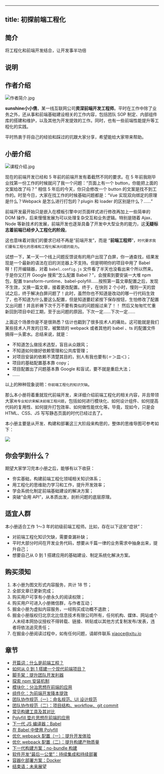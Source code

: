 
---
title: 初探前端工程化
---

## 简介
将工程化和前端开发结合，让开发事半功倍

## 说明
## 作者介绍

![作者简介.jpg](https://p9-juejin.byteimg.com/tos-cn-i-k3u1fbpfcp/b7bcf5bdd390428ca200c93ae50072ab~tplv-k3u1fbpfcp-watermark.image?)

**sunshine小小倩**，某一线互联网公司**资深前端开发工程师**。平时在工作中除了业务之外，还从事和前端基础建设相关的工作内容，包括团队 SOP 制定、内部组件库的搭建和维护，以及其他为开发提效的工作。同时，也有一些前端性能提升等工程化的实践。

平时热衷于将自己的经验和踩过的坑跟大家分享，希望能给大家带来帮助。

## 小册介绍

![课程介绍.jpg](https://p1-juejin.byteimg.com/tos-cn-i-k3u1fbpfcp/18c4c96d344d4e6ab39957c015b2cec6~tplv-k3u1fbpfcp-watermark.image?)

现在的前端开发已经和 5 年前的前端开发有着截然不同的要求。在 5 年前我刚毕业找第一份工作的时候就问了我一个问题：“页面上有一个 button，你能把上面的文案给改了吗？” 相信 5 年后的今天，你只会修改一个 button 的文案是找不到工作的。时至今日，大家在找工作的时候基础问题都是：“Vue 实现双向绑定的原理是什么？Webpack 是怎么进行打包的？plugin 和 loader 的区别是什么？……”

前端开发最开始只是嵌入在模板引擎中对页面样式进行修改再加上一些简单的 DOM 操作，后来慢慢发展为可以处理复杂交互和业务逻辑。特别是随着 Ajax、Node 等新技术的发展，前端开发也逐渐具备了开发中大型业务的能力，这**无疑标志着前端已经步入工程化的阶段**。

这也意味着对我们的要求已经不再是“前端开发”，而是 “**前端工程师**”，`时代要求我们要有工程化的思维和工程化解决问题的能力`。

试想一下，某一天一个线上问题反馈说有的用户出现了白屏，你一通查找，结果发现是一个最新的语法在旧的浏览器上不支持。但是明明你的项目中用了 Babel 呀！打开编辑器，对着 `babel.config.js` 文件看了半天也没看出来个所以然来。于是你又打开 Google 搜索“怎么配置 Babel？”，会搜索到要安装一大堆 npm 包，配置 transform-runtime、babel-polyfill……按照第一篇文章配置之后，发现不生效，又换一篇文章，接着更改配置。终于，在快则 2 个小时，慢则一天的尝试之后，终于解决白屏问题了！此时，虽然你也不知道是改动的哪一行代码生效了，也不知道为什么要这么配置，但是知道要赶紧按下保存按钮，生怕修改了配置又出问题！并且祈祷下次千万不要有类似的问题报过来了！！ 然后又匆匆忙忙重新回到项目中赶工期，至于出问题的原因，下次一定……下次一定……

上面这个场景你是不是很熟悉？估计也戳到了很多技术人的痛处。这可能就是我们某些技术人开发的日常，被繁琐的 webpack 或者其他的 babel 、ts 的配置文件搞得一头雾水。总结来说，就是：

- 不知道怎么做技术选型，盲目从众跟风；
- 不知道如何做好依赖管理和公共库管理；
- 对项目安装的依赖不清楚其目的，别人有我也要有\(〃＞皿＜\)；
- 项目的基础配置基本靠 copy；
- 项目配置出了问题基本靠 Google 和盲试，要不就是重启大法；
- ……

以上的种种现象说明：`你前端工程化的知识欠缺`。

那么本小册将着重就现代前端开发，来详细介绍前端工程化的相关内容，并且带领大家`用专业知识来解决前端工程问题`，包括如何进行模块化、如何设计组件、如何提高代码的复用性、如何提升打包效率、如何做性能优化等。毕竟，现如今，只是会 HTML、CSS、JS 写写静态页面的时代已经过去了。

本小册主要是从开发、构建和部署这三大阶段来构思的，整体的思维导图可参考如下：

![](https://p3-juejin.byteimg.com/tos-cn-i-k3u1fbpfcp/dca9f495c580468b97a3f3271999ba33~tplv-k3u1fbpfcp-zoom-1.image)

## 你会学到什么？

期望大家学习完本小册之后，能够有以下收获：

- 夯实基础，构建前端工程化领域相关知识体系；
- 用工程化的思维助力学习和工作，提升开发效率；
- 学会系统化制定前端基础建设的解决方案；
- 突破“会用 API”，从本质出发，剖析问题的底层原理。

## 适宜人群

本小册适合工作 1～3 年的初级前端工程师。比如，存在以下这些“症状”：

- 对前端工程化知识欠缺，需要查漏补缺；
- 平时大部分时间在开发业务代码，想要从千篇一律的业务需求中抽身出来，提升自己；
- 想要自己从 0 到 1 搭建应用的基础建设、制定系统化解决方案。

## 购买须知

1.  本小册为图文形式内容服务，共计 18 节；
2.  全部文章已更新完成；
3.  购买用户可享有小册永久的阅读权限；
4.  购买用户可进入小册微信群，与作者互动；
5.  掘金小册为虚拟内容服务，一经购买成功概不退款；
6.  掘金小册版权归北京北比信息技术有限公司所有，任何机构、媒体、网站或个人未经本网协议授权不得转载、链接、转贴或以其他方式复制发布/发表，违者将依法追究责任；
7.  在掘金小册阅读过程中，如有任何问题，请邮件联系 <xiaoce@xitu.io>

## 章节
- [开篇词：什么是前端工程？](./kai-pian-ci-shi-me-shi-qian-duan-gong-cheng-.md)
- [如何从 0 到 1 搭建一个现代前端项目？](<./ru-he-cong-0-dao-1-da-jian-yi-ge-xian-dai-qian-duan-xiang-mu-.md>)
- [脚手架：提升团队开发利器](./jiao-shou-jia-ti-sheng-tuan-dui-kai-fa-li-qi.md)
- [探索 npm 安装机制](<./tan-suo-npm-an-zhuang-ji-zhi.md>)
- [模块化：分治思想在前端的应用](./mo-kuai-hua-fen-zhi-si-xiang-zai-qian-duan-de-ying-yong.md)
- [组件化：为前端开发降本提效](./zu-jian-hua-wei-qian-duan-kai-fa-jiang-ben-ti-xiao.md)
- [团队协作规范（一）：命名规范、UI 设计规范](<./tuan-dui-xie-zuo-gui-fan-yi--ming-ming-gui-fan-ui-she-ji-gui-fan.md>)
- [团队协作规范（二）：项目结构、workflow、git commit](<./tuan-dui-xie-zuo-gui-fan-er--xiang-mu-jie-gou-workflow-git-commit.md>)
- [常见构建工具及其对比](./chang-jian-gou-jian-gong-ju-ji-qi-dui-bi.md)
- [Polyfill 垫片思想在前端的应用](<./polyfill-dian-pian-si-xiang-zai-qian-duan-de-ying-yong.md>)
- [下一代 JS 编译器：Babel](<./xia-yi-dai-js-bian-yi-qi-babel.md>)
- [在 Babel 中使用 Polyfill](<./zai-babel-zhong-shi-yong-polyfill.md>)
- [优化 webpack 配置（一）：提升开发体验](<./you-hua-webpack-pei-zhi-yi--ti-sheng-kai-fa-ti-yan.md>)
- [优化 webpack 配置（二）：提升构建产物质量](<./you-hua-webpack-pei-zhi-er--ti-sheng-gou-jian-chan-wu-zhi-liang.md>)
- [下一代构建方案：no-bundle 构建](<./xia-yi-dai-gou-jian-fang-an-no-bundle-gou-jian.md>)
- [软件开发“最后一公里”：持续集成和持续部署](./ruan-jian-kai-fa-zui-hou-yi-gong-li--chi-xu-ji-cheng-he-chi-xu-bu-shu.md)
- [容器化部署方案：Docker](<./rong-qi-hua-bu-shu-fang-an-docker.md>)
- [结束语：未来展望](./jie-shu-yu-wei-lai-zhan-wang.md)

    